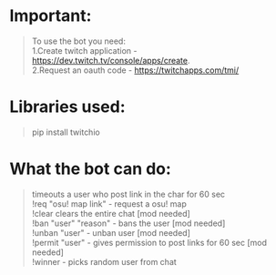 # Important:
>To use the bot you need:\
>1.Create twitch application - https://dev.twitch.tv/console/apps/create. \
>2.Request an oauth code - https://twitchapps.com/tmi/

# Libraries used:
>pip install twitchio

# What the bot can do:
>timeouts a user who post link in the char for 60 sec\
>!req "osu! map link" - request a osu! map\
>!clear clears the entire chat [mod needed]\
>!ban "user" "reason" - bans the user [mod needed]\
>!unban "user" - unban user [mod needed]\
>!permit "user" - gives permission to post links for 60 sec [mod needed]\
>!winner - picks random user from chat